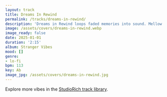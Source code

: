 ```yaml
---
layout: track
title: Dreams In Rewind
permalink: /tracks/dreams-in-rewind/
description: 'Dreams in Rewind loops faded memories into sound. Mellow drums and lush, dreamy synths carry a warm haze of nostalgia. With every soft beat, it rewinds moments you didn’t know you missed. A comforting drift into the past.'
image: /assets/covers/dreams-in-rewind.webp
image_ready: false
date: 2025-01-01
duration: '2:15'
album: Stranger Vibes
mood: []
genre:
- lo-fi
bpm: 113
key: Ab
image_jpg: /assets/covers/dreams-in-rewind.jpg
---
```


Explore more vibes in the [StudioRich track library](/tracks/).
